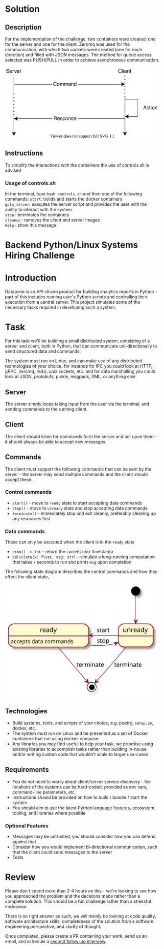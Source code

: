 # Solution

## Description

For the implementation of the challenge, two containers were created: one for the server and one for the client. Zeromq was used for the communication, with which two sockets were created (one for each direction) and filled with JSON messages. The method for queue access selected was PUSH/PULL in order to achieve asynchronous communication.

![Interaction diagram](./commands.svg)

## Instructions

To simplify the interactions with the containers the use of controls.sh is advised

### Usage of controls.sh
In the terminal, type `bash controls.sh` and then one of the following commands:
	  `start`: builds and starts the docker containers  
	  `goto_server`: executes the server script and provides the user with the ability to interact with the system  
	  `stop` 	   : terminates the containers  
	  `cleanup`    : removes the client and server images  
	  `help`	   : show this message  


# Backend Python/Linux Systems Hiring Challenge

# Introduction

Datapane is an API-driven product for building analytics reports in Python - part of this includes running user's Python scripts and controlling their execution from a central server. This project simulates some of the necessary tasks required in developing such a system.

# Task

For this task we'll be building a small distributed system, consisting of a server and client, both in Python, that can communicate uni-directionally to send structured data and commands.

The system must run on Linux, and can make use of any distributed technologies of your choice, for instance for IPC you could look at HTTP, gRPC, zeromq, redis, unix sockets, etc. and for data marshalling you could look at JSON, protobufs, pickle, msgpack, XML, or anything else.

## Server

The server simply loops taking input from the user via the terminal, and sending commands to the running client.

## Client

The client should listen for commands form the server and act upon them - it should always be able to accept new messages.

## Commands

The client must support the following commands that can be sent by the server - the server may send multiple commands and the client should accept these.

### Control commands
 - `start()` - move to `ready` state to start accepting data commands
 - `stop()` - move to `unready` state and stop accepting data commands
 - `terminate()` - immediately stop and exit cleanly, preferably cleaning up any resources first

### Data commands

These can only be executed when the client is in the `ready` state

 - `ping() -> int` - return the current unix timestamp
 - `calculate(x: float, msg: str)` - simulate a long-running computation that takes `x` seconds to run and prints `msg` upon completion

The following state diagram describes the control commands and how they affect the client state,

![State diagram](./state_diag.svg)

## Technologies

- Build systems, tools, and scripts of your choice, e.g. poetry, `setup.py`, docker, etc.
- The system must run on Linux and be presented as a set of Docker containers that run using docker-compose.
- Any libraries you may find useful to help your task, we prioritise using existing libraries to accomplish tasks rather than building in-house and/or writing custom code that wouldn't scale to larger use-cases

## Requirements

- You do not need to worry about client/server service discovery - the locations of the systems can be hard-coded, provided as env vars, command-line parameters, etc.
- Instructions should be provided on how to build / bundle / start the system
- You should aim to use the latest Python language features, ecosystem, tooling, and libraries where possible

### Optional Features

- Messages may be untrusted, you should consider how you can defend against that
- Consider how you would implement bi-directional communication, such that the client could send messages to the server
- Tests

# Review

Please don't spend more than 2-4 hours on this - we're looking to see how you approached the problem and the decisions made rather than a complete solution. This should be a fun challenge rather than a stressful endeavour.

There is no right answer as such, we will mainly be looking at code quality, software architecture skills, completeness of the solution from a software engineering perspective, and clarity of thought.

Once completed, please create a PR containing your work, send us an email, and schedule a [second follow-up interview](https://calendar.google.com/calendar/selfsched?sstoken=UU1sbG9QV1hfcHlGfGRlZmF1bHR8ODI1ZjRlZWJlZTY0ZTQ1ZTI4MzNkZThhOGQ5MjZkNzg).

